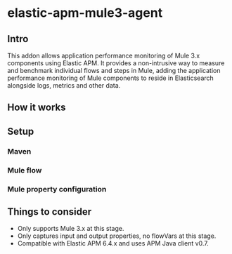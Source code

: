 # elastic-apm-mule3-agent
## Intro
This addon allows application performance monitoring of Mule 3.x components using Elastic APM. It provides a non-intrusive way to measure and benchmark individual flows and steps in Mule, adding the application performance monitoring of Mule components to reside in Elasticsearch alongside logs, metrics and other data.

## How it works

## Setup
### Maven

### Mule flow

### Mule property configuration

## Things to consider
* Only supports Mule 3.x at this stage.
* Only captures input and output properties, no flowVars at this stage.
* Compatible with Elastic APM 6.4.x and uses APM Java client v0.7.
